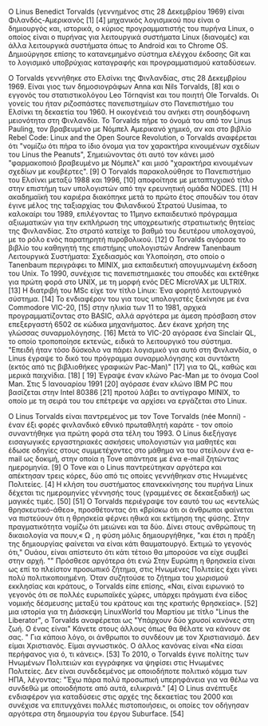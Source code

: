 Ο Linus Benedict Torvalds (γεννημένος στις 28 Δεκεμβρίου 1969)  είναι Φιλανδός-Αμερικανός [1] [4] μηχανικός λογισμικού που  είναι ο δημιουργός και, ιστορικά, ο κύριος προγραμματιστής του πυρήνα Linux, ο οποίος είναι ο πυρήνας για λειτουργικά συστήματα Linux (διανομές) και άλλα λειτουργικά συστήματα όπως το Android και το Chrome OS. Δημιούργησε επίσης το κατανεμημένο σύστημα ελέγχου έκδοσης Git και το λογισμικό υποβρύχιας καταγραφής και προγραμματισμού καταδύσεων.

Ο Torvalds γεννήθηκε στο Ελσίνκι της Φινλανδίας, στις 28 Δεκεμβρίου 1969. Είναι γιος των δημοσιογράφων Anna και Nils Torvalds, [8] και ο εγγονός του στατιστικολόγου Leo Törnqvist και του ποιητή Ole Torvalds. Οι γονείς του ήταν ριζοσπάστες πανεπιστημίων στο Πανεπιστήμιο του Ελσίνκι τη δεκαετία του 1960. Η οικογένειά του ανήκει στη σουηδόφωνη μειονότητα στη Φινλανδία. Το Torvalds πήρε το όνομά του από τον Linus Pauling, τον βραβευμένο με Νόμπελ Αμερικανό χημικό, αν και στο βιβλίο Rebel Code: Linux and the Open Source Revolution, ο Torvalds αναφέρεται ότι "νομίζω ότι πήρα το ίδιο όνομα για τον χαρακτήρα κινουμένων σχεδίων του Linus the Peanuts", Σημειώνοντας ότι αυτό τον κάνει μισό "φαρμακοποιό βραβευμένο με Νόμπελ" και μισό "χαρακτήρα κινουμένων σχεδίων με κουβέρτες". [9]
Ο Torvalds παρακολούθησε το Πανεπιστήμιο του Ελσίνκι μεταξύ 1988 και 1996, [10] αποφοίτησε με μεταπτυχιακό τίτλο στην επιστήμη των υπολογιστών από την ερευνητική ομάδα NODES. [11] Η ακαδημαϊκή του καριέρα διακόπηκε μετά το πρώτο έτος σπουδών του όταν έγινε μέλος της ταξιαρχίας του Φιλανδικού Στρατού Uusimaa, το καλοκαίρι του 1989, επιλέγοντας το 11μηνο εκπαιδευτικό πρόγραμμα αξιωματικών για την εκπλήρωση της υποχρεωτικής στρατιωτικής θητείας της Φινλανδίας. Στο στρατό κατείχε το βαθμό του δευτέρου υπολοχαγού, με το ρόλο ενός παρατηρητή πυροβολικού. [12] Ο Torvalds αγόρασε το βιβλίο του καθηγητή της επιστήμης υπολογιστών Andrew Tanenbaum Λειτουργικά Συστήματα: Σχεδιασμός και Υλοποίηση, στο οποίο ο Tanenbaum περιγράφει το MINIX, μια εκπαιδευτική απογυμνωμένη έκδοση του Unix. Το 1990, συνέχισε τις πανεπιστημιακές του σπουδές και εκτέθηκε για πρώτη φορά στο UNIX, με τη μορφή ενός DEC MicroVAX με ULTRIX. [13] Η διατριβή του MSc είχε τον τίτλο Linux: Ένα φορητό λειτουργικό σύστημα. [14]
Το ενδιαφέρον του για τους υπολογιστές ξεκίνησε με ένα Commodore VIC-20, [15] στην ηλικία των 11 το 1981, αρχικά προγραμματίζοντας στο BASIC, αλλά αργότερα με άμεση πρόσβαση στον επεξεργαστή 6502 σε κώδικα μηχανήματος. Δεν έκανε χρήση της γλώσσας συναρμολόγησης. [16] Μετά το VIC-20 αγόρασε ένα Sinclair QL, το οποίο τροποποίησε εκτενώς, ειδικά το λειτουργικό του σύστημα. "Επειδή ήταν τόσο δύσκολο να πάρει λογισμικό για αυτό στη Φινλανδία, ο Linus έγραψε το δικό του πρόγραμμα συναρμολόγησης και συντάκτη (εκτός από τις βιβλιοθήκες γραφικών Pac-Man)" [17] για το QL, καθώς και μερικά παιχνίδια. [18] [ 19] Έγραψε έναν κλώνο Pac-Man με το όνομα Cool Man. Στις 5 Ιανουαρίου 1991 [20] αγόρασε έναν κλώνο IBM PC που βασίζεται στην Intel 80386 [21] προτού λάβει το αντίγραφο MINIX, το οποίο με τη σειρά του του επέτρεψε να αρχίσει να εργάζεται στο Linux.


Ο Linus Torvalds είναι παντρεμένος με τον Tove Torvalds (née Monni) - έναν έξι φορές φινλανδικό εθνικό πρωταθλητή καράτε - τον οποίο συναντήθηκε για πρώτη φορά στα τέλη του 1993. Ο Linus διεξήγαγε εισαγωγικές εργαστηριακές ασκήσεις υπολογιστών για μαθητές και έδωσε οδηγίες στους συμμετέχοντες στο μάθημα να του στείλουν ένα e-mail ως δοκιμή, στην οποία η Tove απάντησε με ένα e-mail ζητώντας ημερομηνία. [9] Ο Tove και ο Linus παντρεύτηκαν αργότερα και απέκτησαν τρεις κόρες, δύο από τις οποίες γεννήθηκαν στις Ηνωμένες Πολιτείες. [4] Η κλήση του συστήματος επανεκκίνησης του πυρήνα Linux δέχεται τις ημερομηνίες γέννησής τους (γραμμένες σε δεκαεξαδική) ως μαγικές τιμές. [50] [51]
Ο Torvalds περιέγραψε τον εαυτό του ως «εντελώς θρησκευτικό-άθεο», προσθέτοντας ότι «βρίσκω ότι οι άνθρωποι φαίνεται να πιστεύουν ότι η θρησκεία φέρνει ηθικά και εκτίμηση της φύσης. Στην πραγματικότητα νομίζω ότι μειώνει και τα δύο. Δίνει στους ανθρώπους τη δικαιολογία να πουν,« Ω , η φύση μόλις δημιουργήθηκε, "και έτσι η πράξη της δημιουργίας φαίνεται να είναι κάτι θαυματουργό. Εκτιμώ το γεγονός ότι," Ουάου, είναι απίστευτο ότι κάτι τέτοιο θα μπορούσε να είχε συμβεί στην αρχή. "" Πρόσθεσε αργότερα ότι ενώ Στην Ευρώπη η θρησκεία είναι ως επί το πλείστον προσωπικό ζήτημα, στις Ηνωμένες Πολιτείες έχει γίνει πολύ πολιτικοποιημένη. Όταν συζητούσε το ζήτημα του χωρισμού εκκλησίας και κράτους, ο Torvalds είπε επίσης, «Ναι, είναι ειρωνικό το γεγονός ότι σε πολλές ευρωπαϊκές χώρες, υπάρχει πράγματι ένα είδος νομικής δέσμευσης μεταξύ του κράτους και της κρατικής θρησκείας». [52] μια ιστορία για τη Διάσκεψη LinuxWorld του Μαρτίου με τίτλο "Linus the Liberator", ο Torvalds αναφέρεται ως "Υπάρχουν δύο χρυσοί κανόνες στη ζωή. Ο ένας είναι" Κάνετε στους άλλους όπως θα θέλατε να κάνουν σε σας. " Για κάποιο λόγο, οι άνθρωποι το συνδέουν με τον Χριστιανισμό. Δεν είμαι Χριστιανός. Είμαι αγνωστικός. Ο άλλος κανόνας είναι «Να είσαι περήφανος για ό, τι κάνεις». [53]
Το 2010, ο Torvalds έγινε πολίτης των Ηνωμένων Πολιτειών και εγγράφηκε να ψηφίσει στις Ηνωμένες Πολιτείες. Δεν είναι συνδεδεμένος με οποιοδήποτε πολιτικό κόμμα των ΗΠΑ, λέγοντας: "Έχω πάρα πολύ προσωπική υπερηφάνεια για να θέλω να συνδεθώ με οποιοδήποτε από αυτά, ειλικρινά." [4]
Ο Linus ανέπτυξε ενδιαφέρον για καταδύσεις στις αρχές της δεκαετίας του 2000 και συνέχισε να επιτυγχάνει πολλές πιστοποιήσεις, οι οποίες τον οδήγησαν αργότερα στη δημιουργία του έργου Suburface. [54]
